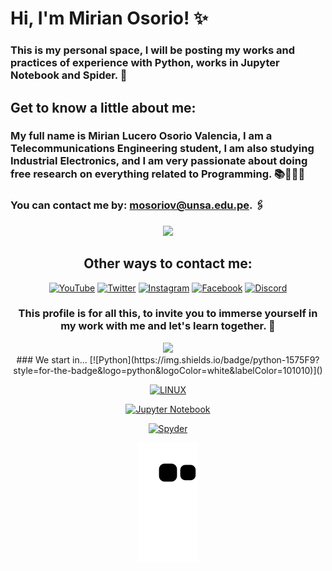 # Hi, I'm Mirian Osorio! ✨
### This is my personal space, I will be posting my works and practices of experience with Python, works in Jupyter Notebook and Spider. 📌

## Get to know a little about me:
### My full name is Mirian Lucero Osorio Valencia, I am a Telecommunications Engineering student, I am also studying Industrial Electronics, and I am very passionate about doing free research on everything related to Programming. 📚👩‍🏫💕 

### You can contact me by: mosoriov@unsa.edu.pe. 🖇

<div id='header' align='center'>
  <img src='https://s4.aconvert.com/convert/p3r68-cdx67/atugy-e8sqi.png' width='900'/>
  

 
## Other ways to contact me:

[![YouTube](https://img.shields.io/badge/YouTube-Mirian_Osorio-FF0000?style=for-the-badge&logo=youtube&logoColor=white&labelColor=101010)](https://youtube.com/channel/UC1WDCd-PpCVMOb6L2C_jPlA)
[![Twitter](https://img.shields.io/badge/Twitter-@Mirian_Osorio-1DA1F2?style=for-the-badge&logo=twitter&logoColor=white&labelColor=101010)](https://twitter.com/MirianO09280759?t=9wWcaGYAt4gm_jD_FA5Fug&s=09)
[![Instagram](https://img.shields.io/badge/Instagram-@mirian_osorio_-E4405F?style=for-the-badge&logo=instagram&logoColor=white&labelColor=101010)](https://www.instagram.com/mirian_osorio_/)
[![Facebook](https://img.shields.io/badge/Facebook-@Mirian.Osorio-1877F2?style=for-the-badge&logo=facebook&logoColor=white&labelColor=101010)](https://www.facebook.com/mirianlucero.osoriovalencia.1)
[![Discord](https://img.shields.io/badge/Discord-MIRIAN-5865F2?style=for-the-badge&logo=discord&logoColor=white&labelColor=101010)](https://discord.gg/j)
</br>
### This profile is for all this, to invite you to immerse yourself in my work with me and let's learn together. 💫
<div id='header' align='center'>
  <img src='https://media.giphy.com/media/idSEtVpsq0zpzKIhW1/giphy.gif' width='500'/>

</br>
### We start in...
[![Python](https://img.shields.io/badge/python-1575F9?style=for-the-badge&logo=python&logoColor=white&labelColor=101010)]()

[![LINUX](https://img.shields.io/badge/lINUX-232F3E?style=for-the-badge&logo=LINUX&logoColor=white&labelColor=101010)]()

[![Jupyter Notebook](https://img.shields.io/badge/Jupyter_Notebook-F7DF1E?style=for-the-badge&logo=jupyter&logoColor=white&labelColor=101010)]()

[![Spyder](https://img.shields.io/badge/Spyder-FF0000?style=for-the-badge&logo=spyder-IDE&logoColor=white&labelColor=101010)]()
</br>

![Snake animation](https://github.com/rafaballerini/rafaballerini/blob/output/github-contribution-grid-snake.svg)
 

  
  
<!--
**mirianosoriov/mirianosoriov** is a ✨ _special_ ✨ repository because its `README.md` (this file) appears on your GitHub profile.

Here are some ideas to get you started:
- ✨ I study at the National University of San Agustín
- 😄 You can contact me by: mosoriov@unsa.edu.pe
- 🔭 I’m currently working on ...
- 🌱 I’m currently learning ...
- 👯 I’m looking to collaborate on ...
- 🤔 I’m looking for help with ...
- 💬 Ask me about ...
- 📫 How to reach me: ...
- 😄 Pronouns: ...
- ⚡ Fun fact: ...
-->
